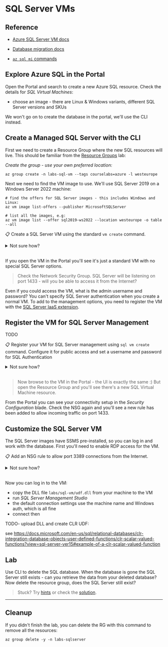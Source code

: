 # SQL Server VMs


## Reference

- [Azure SQL Server VM docs](https://docs.microsoft.com/en-us/azure/azure-sql/virtual-machines/?view=azuresql)

- [Database migration docs](https://docs.microsoft.com/en-us/azure/dms/tutorial-sql-server-to-managed-instance#create-an-azure-database-migration-service-instance)

- [`az sql mi` commands](https://docs.microsoft.com/en-us/cli/azure/sql/mi?view=azure-cli-latest)


## Explore Azure SQL in the Portal

Open the Portal and search to create a new Azure SQL resource. Check the details for _SQL Virtual Machines_:

* choose an image - there are Linux & Windows variants, different SQL Server versions and SKUs


We won't go on to create the database in the portal, we'll use the CLI instead.

## Create a Managed SQL Server with the CLI

First we need to create a Resource Group where the new SQL resources will live. This should be familiar from the [Resource Groups](/labs/resourcegroups/README.md) lab:

_Create the group - use your own preferred location:_

```
az group create -n labs-sql-vm --tags courselabs=azure -l westeurope
```

Next we need to find the VM image to use. We'll use SQL Server 2019 on a Windows Server 2022 machine:

```
# find the offers for SQL Server images - this includes Windows and Linux:
az vm image list-offers --publisher MicrosoftSQLServer

# list all the images, e.g:
az vm image list --offer sql2019-ws2022 --location westeurope -o table --all
```

📋 Create a SQL Server VM using the standard `vm create` command. 

<details>
  <summary>Not sure how?</summary>

This will get you started - be sure to use the latest image version, it will have a URN like this: _MicrosoftSQLServer:sql2019-ws2022:standard:15.0.220712_

```
az vm create -l westeurope -g labs-sql-vm -n sql01 --image <urn> --size Standard_D2_v3 --admin-username labs  --public-ip-address-dns-name  <your-dns-name> 
```

</details><br/>

If you open the VM in the Portal you'll see it's just a standard VM with no special SQL Server options.

> Check the Network Security Group. SQL Server will be listening on port 1433 - will you be able to access it from the Internet?

Even if you could access the VM, what is the admin username and password? You can't specify SQL Server authentication when you create a normal VM. To add to the management options, you need to register the VM with the [SQL Server IaaS extension](https://docs.microsoft.com/en-us/azure/azure-sql/virtual-machines/linux/sql-server-iaas-agent-extension-linux?view=azuresql&tabs=azure-powershell).

## Register the VM for SQL Server Management

TODO

📋 Register your VM for SQL Server management using `sql vm create` command. Configure it for public access and set a username and password for SQL Authentication

<details>
  <summary>Not sure how?</summary>

Print the help text:

```
az sql vm create --help
```

You need to specify:

- the VM name - this is the existing VM which is already running SQL Server
- license type - enterprises may have existing SQL Server licences to use
- management type - full gives you all the management options
- 

This will convert your VM to a SQL Server VM with public access:

```
az sql vm create -g labs-sql-vm -n sql01 --license-type PAYG --sql-mgmt-type Full --connectivity-type PUBLIC --sql-auth-update-username labs --sql-auth-update-pwd <strong-password> 00**abcDEF123!!$
```

</details><br/>

> Now browse to the VM in the Portal - the UI is exactly the same :) But open the Resource Group and you'll see there's a new SQL Virtual Machine resource.

From the Portal you can see your connectivity setup in the _Security Configuration_ blade. Check the NSG again and you'll see a new rule has been added to allow incoming traffic on port 1433.

## Customize the SQL Server VM

The SQL Server images have SSMS pre-installed, so you can log in and work with the database. First you'll need to enable RDP access for the VM. 

📋 Add an NSG rule to allow port 3389 connections from the Internet.

<details>
  <summary>Not sure how?</summary>

Find the name of your NSG:

```
az network nsg list -g labs-sql-vm  -o table
```

And add the RDP rule:

```
az network nsg rule create -g labs-sql-vm --nsg-name sql01NSG -n rdp --priority 150 --source-address-prefixes Internet --destination-port-ranges 3389 --access Allow
```

</details><br/>

Now you can log in to the VM:

- copy the DLL file  `labs/sql-vm/udf.dll` from your machine to the VM
- run _SQL Server Management Studio_
- the default connection settings use the machine name and Windows auth, which is all fine
- connect then 


TODO- upload DLL and create CLR UDF:

see https://docs.microsoft.com/en-us/sql/relational-databases/clr-integration-database-objects-user-defined-functions/clr-scalar-valued-functions?view=sql-server-ver15#example-of-a-clr-scalar-valued-function

## Lab

Use CLI to delete the SQL database. When the database is gone the SQL Server still exists - can you retrieve the data from your deleted database? Now delete the resource group, does the SQL Server still exist?

> Stuck? Try [hints](hints.md) or check the [solution](solution.md).

___

## Cleanup

If you didn't finish the lab, you can delete the RG with this command to remove all the resources:

```
az group delete -y -n labs-sqlserver
```